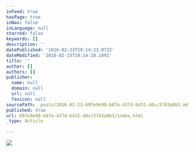 ```yaml
---
inFeed: true
hasPage: true
inNav: false
inLanguage: null
starred: false
keywords: []
description: ''
datePublished: '2016-02-23T19:14:23.072Z'
dateModified: '2016-02-23T19:14:18.149Z'
title: ''
author: []
authors: []
publisher:
  name: null
  domain: null
  url: null
  favicon: null
sourcePath: _posts/2016-02-23-697e9e90-b87e-437d-b431-d0cc5743a8b3.md
published: true
url: 697e9e90-b87e-437d-b431-d0cc5743a8b3/index.html
_type: Article

---
```

![](https://the-grid-user-content.s3-us-west-2.amazonaws.com/d8e714bf-e235-407e-af48-b46693915643.png)